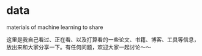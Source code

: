 # data
materials of machine learning to share

这里是我自己看过、正在看、以及打算看的一些论文、书籍、博客、工具等信息，放出来和大家分享一下。有任何问题，欢迎大家一起讨论～～
